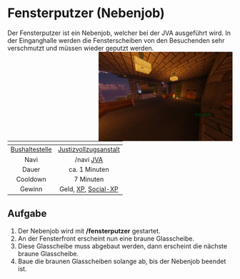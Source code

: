 # Fensterputzer (Nebenjob)
Der Fensterputzer ist ein Nebenjob, welcher bei der JVA ausgeführt wird. In der Einganghalle werden die Fensterscheiben von den Besuchenden sehr verschmutzt und müssen wieder geputzt werden. <img align="right" width="300" eight="150" src="../../../assets/image/nebenjobs/Fensterputzer.png">

| <!-- --> | <!-- --> |
| :-: | :-: |
| [Bushaltestelle](../../pages/öpnv/bus.md) | [Justizvollzugsanstalt](../../pages/orte/jva.md) |
| Navi | /navi [JVA](../../pages/orte/jva.md) |
| Dauer | ca. 1 Minuten |
| Cooldown | 7 Minuten |
| Gewinn | Geld, [XP](../../pages/allgemein/level.md), [Social-XP](../../pages/skills/social.md) |

## Aufgabe
1. Der Nebenjob wird mit **/fensterputzer** gestartet.
2. An der Fensterfront erscheint nun eine braune Glasscheibe.
3. Diese Glasscheibe muss abgebaut werden, dann erscheint die nächste braune Glasscheibe.
4. Baue die braunen Glasscheiben solange ab, bis der Nebenjob beendet ist.
